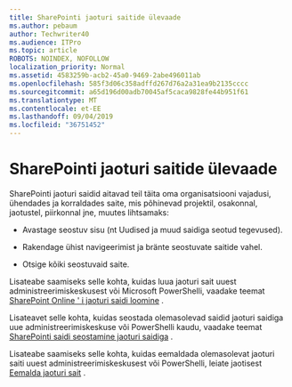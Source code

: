 ```yaml
---
title: SharePointi jaoturi saitide ülevaade
ms.author: pebaum
author: Techwriter40
ms.audience: ITPro
ms.topic: article
ROBOTS: NOINDEX, NOFOLLOW
localization_priority: Normal
ms.assetid: 4583259b-acb2-45a0-9469-2abe496011ab
ms.openlocfilehash: 585f3d06c358adffd267d76a2a31ea9b2135cccc
ms.sourcegitcommit: a65d196d00adb70045af5caca9828fe44b951f61
ms.translationtype: MT
ms.contentlocale: et-EE
ms.lasthandoff: 09/04/2019
ms.locfileid: "36751452"
---
```

# <a name="sharepoint-hub-sites-overview"></a>SharePointi jaoturi saitide ülevaade

SharePointi jaoturi saidid aitavad teil täita oma organisatsiooni vajadusi, ühendades ja korraldades saite, mis põhinevad projektil, osakonnal, jaotustel, piirkonnal jne, muutes lihtsamaks:

- Avastage seostuv sisu (nt Uudised ja muud saidiga seotud tegevused).


- Rakendage ühist navigeerimist ja bränte seostuvate saitide vahel.


- Otsige kõiki seostuvaid saite.


Lisateabe saamiseks selle kohta, kuidas luua jaoturi sait uuest administreerimiskeskusest või Microsoft PowerShelli, vaadake teemat [SharePoint Online ' i jaoturi saidi loomine](https://docs.microsoft.com/sharepoint/create-hub-site) . 

Lisateavet selle kohta, kuidas seostada olemasolevad saidid jaoturi saidiga uue administreerimiskeskuse või PowerShelli kaudu, vaadake teemat [SharePointi saidi seostamine jaoturi saidiga](https://support.office.com/article/associate-a-sharepoint-site-with-a-hub-site-ae0009fd-af04-4d3d-917d-88edb43efc05) .  

Lisateabe saamiseks selle kohta, kuidas eemaldada olemasolevat jaoturi saiti uuest administreerimiskeskusest või PowerShelli, leiate jaotisest [Eemalda jaoturi sait](https://docs.microsoft.com/sharepoint/remove-hub-site) . 
